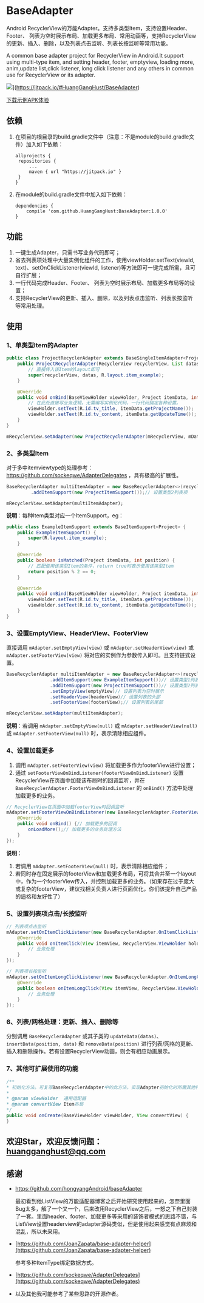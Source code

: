 # BaseAdapter
Android RecyclerView的万能Adapter。支持多类型Item，支持设置Header、Footer、 列表为空时展示布局、加载更多布局、常用动画等，支持RecyclerView的更新、插入、删除，以及列表点击监听、列表长按监听等常用功能。

A common base adapter project for RecyclerView in Android.It support using multi-type item, and setting header, footer, emptyview, loading more, anim,update list,click listener, long click listener and any others in common use for RecyclerView or its adapter.

![](https://jitpack.io/v/HuangGangHust/SlideDrawerHelper.svg)](https://jitpack.io/#HuangGangHust/BaseAdapter)

[下载示例APK体验](https://github.com/HuangGangHust/BaseAdapter/raw/master/BaseAdapterSample-debug.apk)



## 依赖

1. 在项目的根目录的build.gradle文件中（注意：不是module的build.gradle文件）加入如下依赖：

   ```
   allprojects {
   	repositories {
   		...
   		maven { url "https://jitpack.io" }
   	}
   }
   ```


1. 在module的build.gradle文件中加入如下依赖：

   ```
   dependencies {
       compile 'com.github.HuangGangHust:BaseAdapter:1.0.0'
   }
   ```



## 功能

1. 一键生成Adapter，只需书写业务代码即可；
2. 省去列表项处理中大量实例化组件的工作，使用viewHolder.setText(viewId, text)、setOnClickListener(viewId, listener)等方法即可一键完成所需，且可自行扩展；
3. 一行代码完成Header、Footer、 列表为空时展示布局、加载更多布局等的设置；
4. 支持RecyclerView的更新、插入、删除，以及列表点击监听、列表长按监听等常用处理。



## 使用

### 1、单类型Item的Adapter

```java
public class ProjectRecyclerAdapter extends BaseSingleItemAdapter<Project> {
    public ProjectRecyclerAdapter(RecyclerView recyclerView, List datas) {
        // 直接传入该Item的layout即可
        super(recyclerView, datas, R.layout.item_example);
    }

    @Override
    public void onBind(BaseViewHolder viewHolder, Project itemData, int position, int scrollState) {
        // 在此处直接写业务逻辑。无需编写实例化代码，一行代码搞定各种设置。
        viewHolder.setText(R.id.tv_title, itemData.getProjectName());
        viewHolder.setText(R.id.tv_content, itemData.getUpdateTime());
    }
}
```

```java
mRecyclerView.setAdapter(new ProjectRecyclerAdapter(mRecyclerView, mDatas));
```



### 2、多类型Item

对于多中itemviewtype的处理参考：https://github.com/sockeqwe/AdapterDelegates ，具有极高的扩展性。

``` java
BaseRecyclerAdapter multiItemAdapter = new BaseRecyclerAdapter<>(recyclerView, projects).addItemSupport(new ExampleItemSupport())// 设置类型1列表项
         .addItemSupport(new ProjectItemSupport());// 设置类型2列表项
```

```
mRecyclerView.setAdapter(multiItemAdapter);
```



**说明**：每种Item类型对应一个ItemSupport，eg：

```java 
public class ExampleItemSupport extends BaseItemSupport<Project> {
    public ExampleItemSupport() {
        super(R.layout.item_example);
    }

    @Override
    public boolean isMatched(Project itemData, int position) {
        // 匹配使用该类型Item的条件，return true时表示使用该类型Item
        return position % 2 == 0;
    }

    @Override
    public void onBind(BaseViewHolder viewHolder, Project itemData, int position, int scrollState) {
        viewHolder.setText(R.id.tv_title, itemData.getProjectName());
        viewHolder.setText(R.id.tv_content, itemData.getUpdateTime());
    }
}
```



### 3、设置EmptyView、HeaderView、FooterView

直接调用 `mAdapter.setEmptyView(view)` 或 `mAdapter.setHeaderView(view)` 或  `mAdapter.setFooterView(view)` 将对应的实例作为参数传入即可。且支持链式设置。

```java
BaseRecyclerAdapter multiItemAdapter = new BaseRecyclerAdapter<>(recyclerView, projects)
                .addItemSupport(new ExampleItemSupport())// 设置类型1列表项
                .addItemSupport(new ProjectItemSupport())// 设置类型2列表项
                .setEmptyView(emptyView)// 设置列表为空时展示
                .setHeaderView(headerView)// 设置列表的头部
                .setFooterView(footerView);// 设置列表的尾部
```

```java
mRecyclerView.setAdapter(multiItemAdapter);
```

**说明**：若调用 `mAdapter.setEmptyView(null)` 或 `mAdapter.setHeaderView(null)` 或  `mAdapter.setFooterView(null)`  时，表示清除相应组件。



### 4、设置加载更多

1. 调用 `mAdapter.setFooterView(view)` 将加载更多作为footerView进行设置；
2. 通过 `setFooterViewOnBindListener(footerViewOnBindListener)` 设置RecyclerView在页面中加载该布局时的回调监听，并在 `BaseRecyclerAdapter.FooterViewOnBindListener` 的 `onBind()` 方法中处理加载更多的业务。

```java
// RecyclerView在页面中加载footerView时回调监听
mAdapter.setFooterViewOnBindListener(new BaseRecyclerAdapter.FooterViewOnBindListener() {
    @Override
    public void onBind() {// 加载更多的回调
        onLoadMore();// 加载更多的业务处理方法
    }
});
```

**说明**：

1. 若调用  `mAdapter.setFooterView(null)`  时，表示清除相应组件；
2. 若同时存在固定展示的footerView和加载更多布局，可将其合并至一个layout中，作为一个footerView传入，并控制加载更多的业务。（如果存在过于庞大或复杂的footerView，建议找相关负责人进行页面优化，你们该提升自己产品的逼格和友好性了）



### 5、设置列表项点击/长按监听

```java
// 列表项点击监听
mAdapter.setOnItemClickListener(new BaseRecyclerAdapter.OnItemClickListener() {
    @Override
    public void onItemClick(View itemView, RecyclerView.ViewHolder holder, int position) {
        // 业务处理
    }
});

// 列表项长按监听
mAdapter.setOnItemLongClickListener(new BaseRecyclerAdapter.OnItemLongClickListener() {
    @Override
    public boolean onItemLongClick(View itemView, RecyclerView.ViewHolder holder, int position) {
        // 业务处理
    }
});
```



### 6、列表/网格处理：更新、插入、删除等

分别调用 `BaseRecyclerAdapter` 或其子类的 `updateData(datas)`、`insertData(position, data)` 和 `removeData(position)` 进行列表/网格的更新、插入和删除操作。若有设置RecyclerView动画，则会有相应动画展示。



### 7、其他可扩展使用的功能

```java
/**
* 初始化方法。可复写BaseRecyclerAdapter中的此方法，实现Adapter初始化时所需其他特殊操作。
*
* @param viewHolder  通用适配器
* @param convertView Item布局
*/
public void onCreate(BaseViewHolder viewHolder, View convertView) {
}
```



## 欢迎Star，欢迎反馈问题：huangganghust@qq.com



## 感谢

* https://github.com/hongyangAndroid/baseAdapter

  最初看到他ListView的万能适配器博客之后开始研究使用起来的，怎奈里面Bug太多，解了一个又一个，后来改用RecyclerView之后，一怒之下自己封装了一套。里面header、footer、加载更多等采用的装饰者模式的思路不错，与ListView设置headerview的adapter源码类似，但是使用起来感觉有点麻烦和混乱，所以未采用。

* [https://github.com/JoanZapata/base-adapter-helper](https://github.com/JoanZapata/base-adapter-helper)

  参考多种ItemType绑定数据方式。

* [https://github.com/sockeqwe/AdapterDelegates](https://github.com/sockeqwe/AdapterDelegates)

* 以及其他我可能参考了某些思路的开源作者。